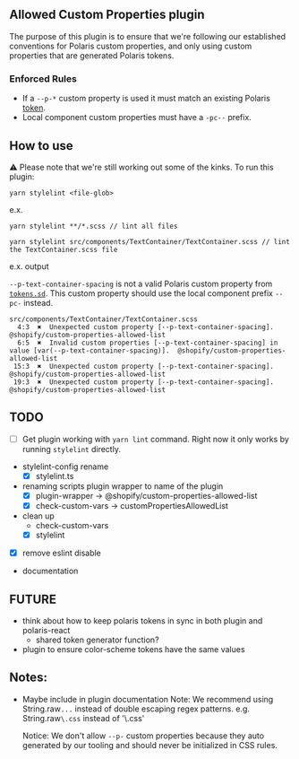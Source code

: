 ## Allowed Custom Properties plugin

The purpose of this plugin is to ensure that we're following our established conventions for Polaris custom properties, and only using custom properties that are generated Polaris tokens.

### Enforced Rules

- If a `--p-*` custom property is used it must match an existing Polaris [token](../../../../src/tokens/tokens.ts).
- Local component custom properties must have a `-pc--` prefix.

## How to use

:warning: Please note that we're still working out some of the kinks. To run this plugin:

```
yarn stylelint <file-glob>
```

e.x.

```
yarn stylelint **/*.scss // lint all files
```

```
yarn stylelint src/components/TextContainer/TextContainer.scss // lint the TextContainer.scss file
```

e.x. output

`--p-text-container-spacing` is not a valid Polaris custom property from [`tokens.sd`](../../../../src/tokens/tokens.ts). This custom property should use the local component prefix `--pc-` instead.

```
src/components/TextContainer/TextContainer.scss
  4:3  ✖  Unexpected custom property [--p-text-container-spacing].                                            @shopify/custom-properties-allowed-list
  6:5  ✖  Invalid custom properties [--p-text-container-spacing] in value [var(--p-text-container-spacing)].  @shopify/custom-properties-allowed-list
 15:3  ✖  Unexpected custom property [--p-text-container-spacing].                                            @shopify/custom-properties-allowed-list
 19:3  ✖  Unexpected custom property [--p-text-container-spacing].                                            @shopify/custom-properties-allowed-list
```

## TODO

- [ ] Get plugin working with `yarn lint` command. Right now it only works by running `stylelint` directly.
- stylelint-config rename
  - [x] stylelint.ts
- renaming scripts plugin wrapper to name of the plugin
  - [x] plugin-wrapper -> @shopify/custom-properties-allowed-list
  - [x] check-custom-vars -> customPropertiesAllowedList
- clean up
  - check-custom-vars
  - [x] stylelint
- [x] remove eslint disable
- documentation

## FUTURE

- think about how to keep polaris tokens in sync in both plugin and polaris-react
  - shared token generator function?
- plugin to ensure color-scheme tokens have the same values

## Notes:

- Maybe include in plugin documentation
  Note: We recommend using String.raw`...` instead of double escaping regex patterns.
  e.g. String.raw`\.css` instead of '\\.css'

  Notice: We don't allow `--p-` custom properties because they auto generated by our
  tooling and should never be initialized in CSS rules.
